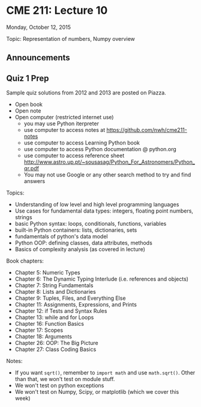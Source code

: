 # CME 211: Lecture 10

Monday, October 12, 2015

Topic: Representation of numbers, Numpy overview

## Announcements

## Quiz 1 Prep

Sample quiz solutions from 2012 and 2013 are posted on Piazza.

* Open book
* Open note
* Open computer (restricted internet use)
    * you may use Python iterpreter
    * use computer to access notes at
     <https://github.com/nwh/cme211-notes>
    * use computer to access Learning Python book
    * use computer to access Python documentation @ python.org
    * use computer to access reference sheet
      <http://www.astro.up.pt/~sousasag/Python_For_Astronomers/Python_qr.pdf>
    * You may not use Google or any other search method to try and find answers

Topics:

* Understanding of low level and high level programming languages
* Use cases for fundamental data types: integers, floating point numbers,
  strings
* basic Python syntax: loops, conditionals, functions, variables
* built-in Python containers: lists, dictionaries, sets
* fundamentals of python's data model
* Python OOP: defining classes, data attributes, methods
* Basics of complexity analysis (as covered in lecture)

Book chapters:

* Chapter 5: Numeric Types
* Chapter 6: The Dynamic Typing Interlude (i.e. references and objects)
* Chapter 7: String Fundamentals
* Chapter 8: Lists and Dictionaries
* Chapter 9: Tuples, Files, and Everything Else
* Chapter 11: Assignments, Expressions, and Prints
* Chapter 12: if Tests and Syntax Rules
* Chapter 13: while and for Loops
* Chapter 16: Function Basics
* Chapter 17: Scopes
* Chapter 18: Arguments
* Chapter 26: OOP: The Big Picture
* Chapter 27: Class Coding Basics

Notes:

* If you want `sqrt()`, remember to `import math` and use `math.sqrt()`.  Other
  than that, we won't test on module stuff.
* We won't test on python exceptions
* We won't test on Numpy, Scipy, or matplotlib (which we cover this week)
